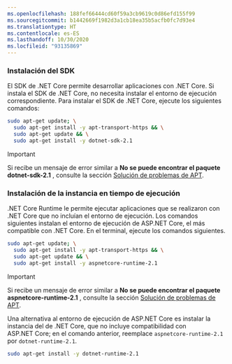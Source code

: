 ```yaml
---
ms.openlocfilehash: 188fef66444cd60f59a3cb9619c0d86efd155f99
ms.sourcegitcommit: b1442669f1982d3a1cb18ea35b5acfb0fc7d93e4
ms.translationtype: HT
ms.contentlocale: es-ES
ms.lasthandoff: 10/30/2020
ms.locfileid: "93135869"
---
```


### <a name="install-the-sdk"></a>Instalación del SDK

El SDK de .NET Core permite desarrollar aplicaciones con .NET Core. Si instala el SDK de .NET Core, no necesita instalar el entorno de ejecución correspondiente. Para instalar el SDK de .NET Core, ejecute los siguientes comandos:

```bash
sudo apt-get update; \
  sudo apt-get install -y apt-transport-https && \
  sudo apt-get update && \
  sudo apt-get install -y dotnet-sdk-2.1
```

> [!IMPORTANT]
> Si recibe un mensaje de error similar a **No se puede encontrar el paquete dotnet-sdk-2.1** , consulte la sección [Solución de problemas de APT](#apt-troubleshooting).

### <a name="install-the-runtime"></a>Instalación de la instancia en tiempo de ejecución

.NET Core Runtime le permite ejecutar aplicaciones que se realizaron con .NET Core que no incluían el entorno de ejecución. Los comandos siguientes instalan el entorno de ejecución de ASP.NET Core, el más compatible con .NET Core. En el terminal, ejecute los comandos siguientes.

```bash
sudo apt-get update; \
  sudo apt-get install -y apt-transport-https && \
  sudo apt-get update && \
  sudo apt-get install -y aspnetcore-runtime-2.1
```

> [!IMPORTANT]
> Si recibe un mensaje de error similar a **No se puede encontrar el paquete aspnetcore-runtime-2.1** , consulte la sección [Solución de problemas de APT](#apt-troubleshooting).

Una alternativa al entorno de ejecución de ASP.NET Core es instalar la instancia del de .NET Core, que no incluye compatibilidad con ASP.NET Core; en el comando anterior, reemplace `aspnetcore-runtime-2.1` por `dotnet-runtime-2.1`.

```bash
sudo apt-get install -y dotnet-runtime-2.1
```
